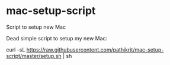 # mac-setup-script
Script to setup new Mac

Dead simple script to setup my new Mac:

curl -sL https://raw.githubusercontent.com/pathikrit/mac-setup-script/master/setup.sh | sh

